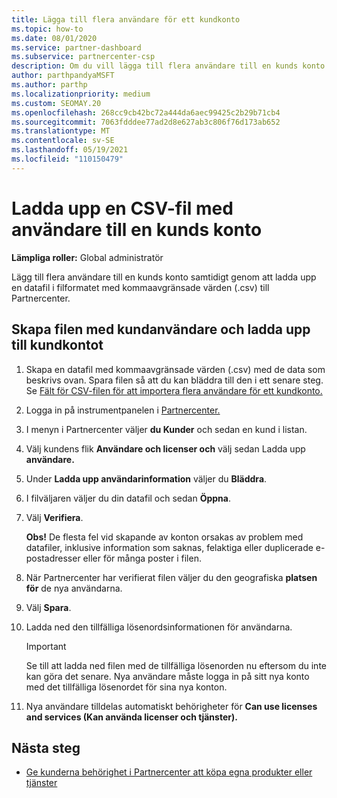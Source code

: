 ```yaml
---
title: Lägga till flera användare för ett kundkonto
ms.topic: how-to
ms.date: 08/01/2020
ms.service: partner-dashboard
ms.subservice: partnercenter-csp
description: Om du vill lägga till flera användare till en kunds konto laddar du upp en datafil till Partnercenter med filformatet kommaavgränsade värden (.csv).
author: parthpandyaMSFT
ms.author: parthp
ms.localizationpriority: medium
ms.custom: SEOMAY.20
ms.openlocfilehash: 268cc9cb42bc72a444da6aec99425c2b29b71cb4
ms.sourcegitcommit: 7063fdddee77ad2d8e627ab3c806f76d173ab652
ms.translationtype: MT
ms.contentlocale: sv-SE
ms.lasthandoff: 05/19/2021
ms.locfileid: "110150479"
---
```

# <a name="upload-a-csv-file-of-users-to-a-customers-account"></a>Ladda upp en CSV-fil med användare till en kunds konto


**Lämpliga roller:** Global administratör

Lägg till flera användare till en kunds konto samtidigt genom att ladda upp en datafil i filformatet med kommaavgränsade värden (.csv) till Partnercenter. 

## <a name="create-the-file-of-customer-users-and-upload-to-customer-account"></a>Skapa filen med kundanvändare och ladda upp till kundkontot

1. Skapa en datafil med kommaavgränsade värden (.csv) med de data som beskrivs ovan. Spara filen så att du kan bläddra till den i ett senare steg. Se [Fält för CSV-filen för att importera flera användare för ett kundkonto.](file-customer-users.md) 

2. Logga in på instrumentpanelen i [Partnercenter.](https://partner.microsoft.com/dashboard)

3. I menyn i Partnercenter väljer **du Kunder** och sedan en kund i listan.

4. Välj kundens flik **Användare och licenser och** välj sedan Ladda upp **användare.**

5. Under **Ladda upp användarinformation** väljer du **Bläddra**.

6. I filväljaren väljer du din datafil och sedan **Öppna**.

7. Välj **Verifiera**.

    **Obs!**  De flesta fel vid skapande av konton orsakas av problem med datafiler, inklusive information som saknas, felaktiga eller duplicerade e-postadresser eller för många poster i filen.

8. När Partnercenter har verifierat filen väljer du den geografiska **platsen för** de nya användarna.
9. Välj **Spara**.
10. Ladda ned den tillfälliga lösenordsinformationen för användarna.

    >[!IMPORTANT]
    > Se till att ladda ned filen med de tillfälliga lösenorden nu eftersom du inte kan göra det senare. Nya användare måste logga in på sitt nya konto med det tillfälliga lösenordet för sina nya konton.

11. Nya användare tilldelas automatiskt behörigheter för **Can use licenses and services (Kan använda licenser och tjänster).** 

## <a name="next-steps"></a>Nästa steg

- [Ge kunderna behörighet i Partnercenter att köpa egna produkter eller tjänster](give-customers-permission.md)
